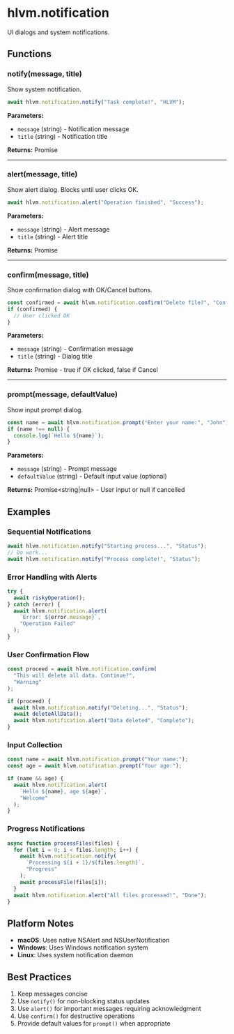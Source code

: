 # hlvm.notification

UI dialogs and system notifications.

## Functions

### notify(message, title)

Show system notification.

```javascript
await hlvm.notification.notify("Task complete!", "HLVM");
```

**Parameters:**
- `message` (string) - Notification message
- `title` (string) - Notification title

**Returns:** Promise<void>

---

### alert(message, title)

Show alert dialog. Blocks until user clicks OK.

```javascript
await hlvm.notification.alert("Operation finished", "Success");
```

**Parameters:**
- `message` (string) - Alert message
- `title` (string) - Alert title

**Returns:** Promise<void>

---

### confirm(message, title)

Show confirmation dialog with OK/Cancel buttons.

```javascript
const confirmed = await hlvm.notification.confirm("Delete file?", "Confirm");
if (confirmed) {
  // User clicked OK
}
```

**Parameters:**
- `message` (string) - Confirmation message
- `title` (string) - Dialog title

**Returns:** Promise<boolean> - true if OK clicked, false if Cancel

---

### prompt(message, defaultValue)

Show input prompt dialog.

```javascript
const name = await hlvm.notification.prompt("Enter your name:", "John");
if (name !== null) {
  console.log(`Hello ${name}`);
}
```

**Parameters:**
- `message` (string) - Prompt message
- `defaultValue` (string) - Default input value (optional)

**Returns:** Promise<string|null> - User input or null if cancelled

## Examples

### Sequential Notifications

```javascript
await hlvm.notification.notify("Starting process...", "Status");
// Do work...
await hlvm.notification.notify("Process complete!", "Status");
```

### Error Handling with Alerts

```javascript
try {
  await riskyOperation();
} catch (error) {
  await hlvm.notification.alert(
    `Error: ${error.message}`,
    "Operation Failed"
  );
}
```

### User Confirmation Flow

```javascript
const proceed = await hlvm.notification.confirm(
  "This will delete all data. Continue?",
  "Warning"
);

if (proceed) {
  await hlvm.notification.notify("Deleting...", "Status");
  await deleteAllData();
  await hlvm.notification.alert("Data deleted", "Complete");
}
```

### Input Collection

```javascript
const name = await hlvm.notification.prompt("Your name:");
const age = await hlvm.notification.prompt("Your age:");

if (name && age) {
  await hlvm.notification.alert(
    `Hello ${name}, age ${age}`,
    "Welcome"
  );
}
```

### Progress Notifications

```javascript
async function processFiles(files) {
  for (let i = 0; i < files.length; i++) {
    await hlvm.notification.notify(
      `Processing ${i + 1}/${files.length}`,
      "Progress"
    );
    await processFile(files[i]);
  }
  await hlvm.notification.alert("All files processed!", "Done");
}
```

## Platform Notes

- **macOS**: Uses native NSAlert and NSUserNotification
- **Windows**: Uses Windows notification system
- **Linux**: Uses system notification daemon

## Best Practices

1. Keep messages concise
2. Use `notify()` for non-blocking status updates
3. Use `alert()` for important messages requiring acknowledgment
4. Use `confirm()` for destructive operations
5. Provide default values for `prompt()` when appropriate